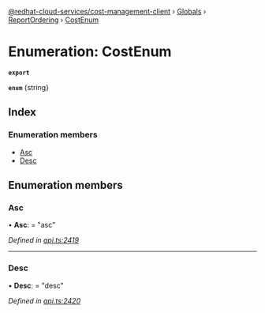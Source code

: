 [@redhat-cloud-services/cost-management-client](../README.md) › [Globals](../globals.md) › [ReportOrdering](../modules/reportordering.md) › [CostEnum](reportordering.costenum.md)

# Enumeration: CostEnum

**`export`** 

**`enum`** {string}

## Index

### Enumeration members

* [Asc](reportordering.costenum.md#asc)
* [Desc](reportordering.costenum.md#desc)

## Enumeration members

###  Asc

• **Asc**: = "asc"

*Defined in [api.ts:2419](https://github.com/RedHatInsights/javascript-clients/blob/master/packages/cost-management/api.ts#L2419)*

___

###  Desc

• **Desc**: = "desc"

*Defined in [api.ts:2420](https://github.com/RedHatInsights/javascript-clients/blob/master/packages/cost-management/api.ts#L2420)*
